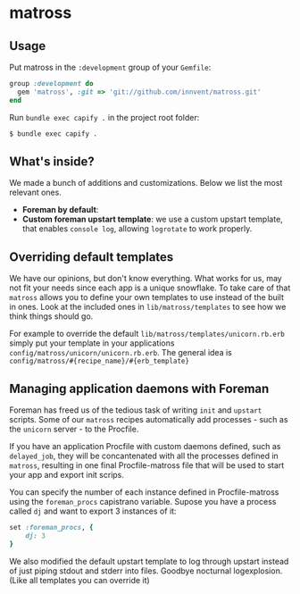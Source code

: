 # matross

## Usage

Put matross in the `:development` group of your `Gemfile`:

```ruby
group :development do
  gem 'matross', :git => 'git://github.com/innvent/matross.git'
end
```

Run `bundle exec capify .` in the project root folder:

```bash
$ bundle exec capify .
```


## What's inside?

We made a bunch of additions and customizations. Below we list the most relevant ones.

* **Foreman by default**:
* **Custom foreman upstart template**: we use a custom upstart template, that enables `console log`, allowing `logrotate` to work properly.

## Overriding default templates
We have our opinions, but don't know everything. What works for us, may not fit your needs since each app is a unique snowflake. To take care of that `matross` allows you to define your own templates to use instead of the built in ones. Look at the included ones in `lib/matross/templates` to see how we think things should go.

For example to override the default `lib/matross/templates/unicorn.rb.erb` simply put your template in your applications `config/matross/unicorn/unicorn.rb.erb`. The general idea is `config/matross/#{recipe_name}/#{erb_template}`

## Managing application daemons with Foreman

Foreman has freed us of the tedious task of writing `init` and `upstart` scripts. Some of our `matross` recipes automatically add processes - such as the `unicorn` server - to the Procfile.

If you have an application Procfile with custom daemons defined, such as `delayed_job`, they will be concantenated with all the processes defined in `matross`, resulting in one final Procfile-matross file that will be used to start your app and export init scrips.

You can specify the number of each instance defined in Procfile-matross using the `foreman_procs` capistrano variable.
Supose you have a process called `dj` and want to export 3 instances of it:

```ruby
set :foreman_procs, {
    dj: 3
}
```

We also modified the default upstart template to log through upstart instead of just piping stdout and stderr into files. Goodbye nocturnal logexplosion. (Like all templates you can override it)
